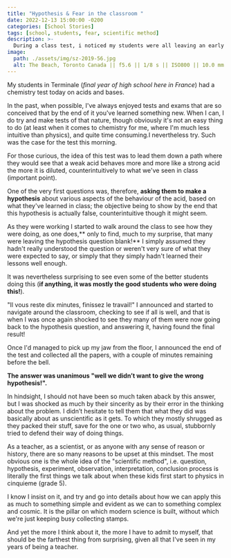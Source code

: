 ```yaml
---
title: "Hypothesis & Fear in the classroom "
date: 2022-12-13 15:00:00 -0200
categories: [School Stories]
tags: [school, students, fear, scientific method] 
description: >-
  During a class test, i noticed my students were all leaving an early question wherein they were to make a hypothesis blank. 
image: 
  path: ./assets/img/sz-2019-56.jpg
  alt: The Beach, Toronto Canada || f5.6 || 1/8 s || ISO800 || 10.0 mm || NIKON D7200
---
```

My students in Terminale (*final year of high school here in France*) had a chemistry test today on acids and bases.

In the past, when possible, I've always enjoyed tests and exams that are so conceived that by the end of it you've learned something new. When I can, I do try and make tests of that nature, though obviously it's not an easy thing to do (at least when it comes to chemistry for me, where I'm much less intuitive than physics), and quite time consuming.I nevertheless try. Such was the case for the test this morning. 

For those curious, the idea of this test was to lead them down a path where they would see that a weak acid behaves more and more like a strong acid the more it is diluted, counterintuitively to what we've seen in class (important point).

One of the very first questions was, therefore, **asking them to make a hypothesis** about various aspects of the behaviour of the acid, based on what they've learned in class; the objective being to show by the end that this hypothesis is actually false, counterintuitive though it might seem.

As they were working I started to walk around the class to see how they were doing, as one does,** only to find, much to my surprise, that many were leaving the hypothesis question blank!** I simply assumed they hadn't really understood the question or weren't very sure of what they were expected to say, or simply that they simply hadn't learned their lessons well enough.

It was nevertheless surprising to see even some of the better students doing this (**if anything, it was mostly the good students who were doing this!**).

"Il vous reste dix minutes, finissez le travail!" I announced and started to navigate around the classroom, checking to see if all is well, and that is when I was once again shocked to see they many of them were now going back to the hypothesis question, and answering it, having found the final result!

Once I'd managed to pick up my jaw from the floor, I announced the end of the test and collected all the papers, with a couple of minutes remaining before the bell.

**The answer was unanimous "well we didn’t want to give the wrong hypothesis!".** 

In hindsight, I should not have been so much taken aback by this answer, but I was shocked as much by their sincerity as by their error in the thinking about the problem. I didn’t hesitate to tell them that what they did was basically about as unscientific as it gets. To which they mostly shrugged as they packed their stuff, save for the one or two who, as usual, stubbornly tried to defend their way of doing things.

As a teacher, as a scientist, or as anyone with any sense of reason or history, there are so many reasons to be upset at this mindset. The most obvious one is the whole idea of the "scientific method", i.e. question, hypothesis, experiment, observation, interpretation, conclusion process is literally the first things we talk about when these kids first start to physics in cinquieme (grade 5).

I know I insist on it, and try and go into details about how we can apply this as much to something simple and evident as we can to something complex and cosmic. It is the pillar on which modern science is built, without which we're just keeping busy collecting stamps.

And yet the more I think about it, the more I have to admit to myself, that should be the farthest thing from surprising, given all that I've seen in my years of being a teacher.



